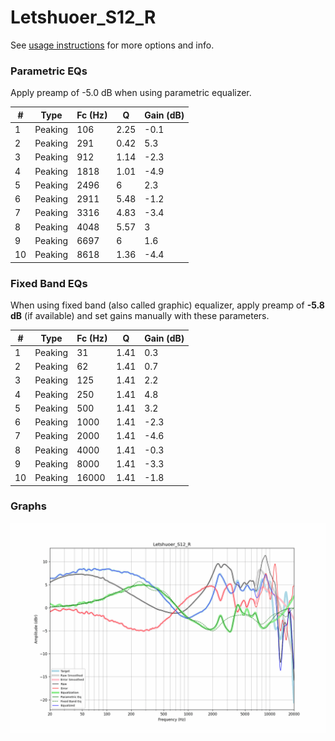 # Letshuoer_S12_R
See [usage instructions](https://github.com/jaakkopasanen/AutoEq#usage) for more options and info.

### Parametric EQs
Apply preamp of -5.0 dB when using parametric equalizer.

|   # | Type    |   Fc (Hz) |    Q |   Gain (dB) |
|-----|---------|-----------|------|-------------|
|   1 | Peaking |       106 | 2.25 |        -0.1 |
|   2 | Peaking |       291 | 0.42 |         5.3 |
|   3 | Peaking |       912 | 1.14 |        -2.3 |
|   4 | Peaking |      1818 | 1.01 |        -4.9 |
|   5 | Peaking |      2496 | 6    |         2.3 |
|   6 | Peaking |      2911 | 5.48 |        -1.2 |
|   7 | Peaking |      3316 | 4.83 |        -3.4 |
|   8 | Peaking |      4048 | 5.57 |         3   |
|   9 | Peaking |      6697 | 6    |         1.6 |
|  10 | Peaking |      8618 | 1.36 |        -4.4 |

### Fixed Band EQs
When using fixed band (also called graphic) equalizer, apply preamp of **-5.8 dB** (if available) and set gains manually with these parameters.

|   # | Type    |   Fc (Hz) |    Q |   Gain (dB) |
|-----|---------|-----------|------|-------------|
|   1 | Peaking |        31 | 1.41 |         0.3 |
|   2 | Peaking |        62 | 1.41 |         0.7 |
|   3 | Peaking |       125 | 1.41 |         2.2 |
|   4 | Peaking |       250 | 1.41 |         4.8 |
|   5 | Peaking |       500 | 1.41 |         3.2 |
|   6 | Peaking |      1000 | 1.41 |        -2.3 |
|   7 | Peaking |      2000 | 1.41 |        -4.6 |
|   8 | Peaking |      4000 | 1.41 |        -0.3 |
|   9 | Peaking |      8000 | 1.41 |        -3.3 |
|  10 | Peaking |     16000 | 1.41 |        -1.8 |

### Graphs
![](./Letshuoer_S12_R.png)
